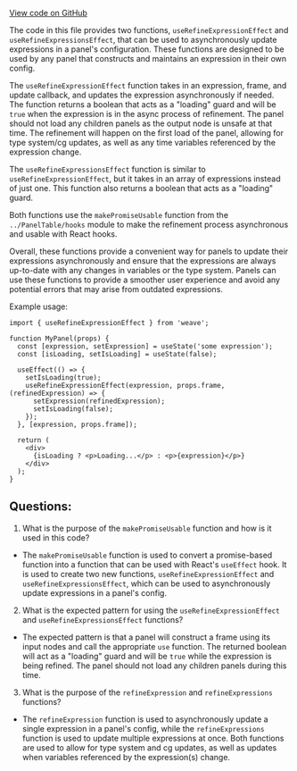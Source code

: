 [View code on GitHub](https://github.com/wandb/weave/weave-js/src/components/Panel2/panellib/libexp.ts)

The code in this file provides two functions, `useRefineExpressionEffect` and `useRefineExpressionsEffect`, that can be used to asynchronously update expressions in a panel's configuration. These functions are designed to be used by any panel that constructs and maintains an expression in their own config.

The `useRefineExpressionEffect` function takes in an expression, frame, and update callback, and updates the expression asynchronously if needed. The function returns a boolean that acts as a "loading" guard and will be `true` when the expression is in the async process of refinement. The panel should not load any children panels as the output node is unsafe at that time. The refinement will happen on the first load of the panel, allowing for type system/cg updates, as well as any time variables referenced by the expression change.

The `useRefineExpressionsEffect` function is similar to `useRefineExpressionEffect`, but it takes in an array of expressions instead of just one. This function also returns a boolean that acts as a "loading" guard.

Both functions use the `makePromiseUsable` function from the `../PanelTable/hooks` module to make the refinement process asynchronous and usable with React hooks.

Overall, these functions provide a convenient way for panels to update their expressions asynchronously and ensure that the expressions are always up-to-date with any changes in variables or the type system. Panels can use these functions to provide a smoother user experience and avoid any potential errors that may arise from outdated expressions. 

Example usage:

```
import { useRefineExpressionEffect } from 'weave';

function MyPanel(props) {
  const [expression, setExpression] = useState('some expression');
  const [isLoading, setIsLoading] = useState(false);

  useEffect(() => {
    setIsLoading(true);
    useRefineExpressionEffect(expression, props.frame, (refinedExpression) => {
      setExpression(refinedExpression);
      setIsLoading(false);
    });
  }, [expression, props.frame]);

  return (
    <div>
      {isLoading ? <p>Loading...</p> : <p>{expression}</p>}
    </div>
  );
}
```
## Questions: 
 1. What is the purpose of the `makePromiseUsable` function and how is it used in this code?
- The `makePromiseUsable` function is used to convert a promise-based function into a function that can be used with React's `useEffect` hook. It is used to create two new functions, `useRefineExpressionEffect` and `useRefineExpressionsEffect`, which can be used to asynchronously update expressions in a panel's config.

2. What is the expected pattern for using the `useRefineExpressionEffect` and `useRefineExpressionsEffect` functions?
- The expected pattern is that a panel will construct a frame using its input nodes and call the appropriate `use` function. The returned boolean will act as a "loading" guard and will be `true` while the expression is being refined. The panel should not load any children panels during this time.

3. What is the purpose of the `refineExpression` and `refineExpressions` functions?
- The `refineExpression` function is used to asynchronously update a single expression in a panel's config, while the `refineExpressions` function is used to update multiple expressions at once. Both functions are used to allow for type system and cg updates, as well as updates when variables referenced by the expression(s) change.